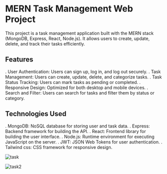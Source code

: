 # MERN Task Management Web Project
This project is a task management application built with the MERN stack (MongoDB, Express, React, Node.js). It allows users to create, update, delete, and track their tasks efficiently.

## Features
. User Authentication: Users can sign up, log in, and log out securely.
. Task Management: Users can create, update, delete, and categorize tasks.
. Task Status Tracking: Users can mark tasks as pending or completed.
. Responsive Design: Optimized for both desktop and mobile devices.
. Search and Filter: Users can search for tasks and filter them by status or category.
## Technologies Used
. MongoDB: NoSQL database for storing user and task data.
. Express: Backend framework for building the API.
. React: Frontend library for building the user interface.
. Node.js: Runtime environment for executing JavaScript on the server.
. JWT: JSON Web Tokens for user authentication.
. Tailwind css: CSS framework for responsive design.

![task](https://github.com/Zolawt25/Task-Management/assets/144883830/a6583a0e-7e72-4e10-bd42-206a80866136)


![task2](https://github.com/Zolawt25/Task-Management/assets/144883830/42bf2dda-a372-4ef2-a83c-3933abde3ed6)
